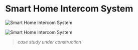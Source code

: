 # __Smart Home Intercom System__

<!-- Images -->
![Smart Home Intercom System](https://www.techs4best.com.au/wp-content/uploads/2019/12/Untitled-design-2-470x470.png)

![Smart Home Intercom System](https://contentgrid.homedepot-static.com/hdus/en_US/DTCCOMNEW/Articles/best-intercoms-for-your-home-section-5.jpg)

> _case study under construction_
